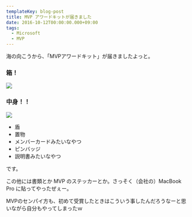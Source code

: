 ```yaml
---
templateKey: blog-post
title: MVP アワードキットが届きました
date: 2016-10-12T00:00:00.000+09:00
tags:
  - Microsoft
  - MVP
---
```


海の向こうから、「MVPアワードキット」が届きましたよっと。

<!--more-->

### 箱！

![](/img/posts/received_mvp_award_kit_01.jpg)

### 中身！！

![](/img/posts/received_mvp_award_kit_02.jpg)

* 盾
* 置物
* メンバーカードみたいなやつ
* ピンバッジ
* 説明書みたいなやつ

です。

この他には書類とか MVP のステッカーとか。さっそく（会社の）MacBook Pro に貼ってやったぜぇー。

MVPのセンパイ方も、初めて受賞したときはこういう事したんだろうなーと思いながら自分もやってしまったｗ

